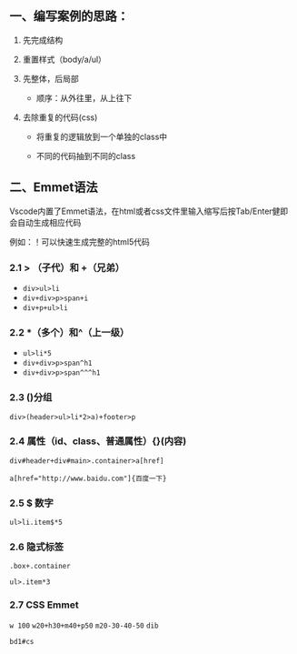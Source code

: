 ## 一、编写案例的思路：

1. 先完成结构

2. 重置样式（body/a/ul）

3. 先整体，后局部
   - 顺序：从外往里，从上往下

4. 去除重复的代码(css)

   - 将重复的逻辑放到一个单独的class中

   - 不同的代码抽到不同的class

## 二、Emmet语法

Vscode内置了Emmet语法，在html或者css文件里输入缩写后按Tab/Enter健即会自动生成相应代码

例如：！可以快速生成完整的html5代码

### 2.1 > （子代）和 +（兄弟）

- `div>ul>li`
- `div+div>p>span+i`
- `div+p+ul>li`

### 2.2 *（多个）和^（上一级）

- `ul>li*5`
- `div+div>p>span^h1`
- `div+div>p>span^^^h1`

### 2.3 ()分组

`div>(header>ul>li*2>a)+footer>p`

### 2.4 属性（id、class、普通属性）{}(内容)

`div#header+div#main>.container>a[href]`

`a[href="http://www.baidu.com"]{百度一下}`

### 2.5 $ 数字

`ul>li.item$*5`

### 2.6 隐式标签

`.box+.container`

`ul>.item*3`

### 2.7 CSS Emmet

`w 100`	`w20+h30+m40+p50`	`m20-30-40-50`	`dib`

`bd1#cs`



